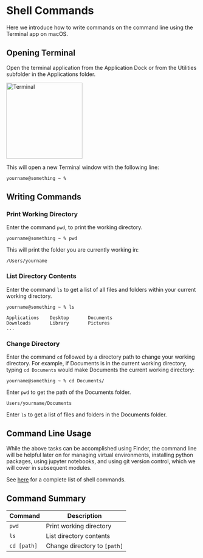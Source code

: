 # Shell Commands

Here we introduce how to write commands on the command line using the Terminal app on macOS.

## Opening Terminal

Open the terminal application from the Application Dock or from the Utilities subfolder in the Applications folder.

<img src=https://upload.wikimedia.org/wikipedia/commons/b/b3/Terminalicon2.png alt="Terminal" width="200"/>

This will open a new Terminal window with the following line:   

```shell
yourname@something ~ %
```

## Writing Commands

### Print Working Directory

Enter the command `pwd`, to print the working directory. 

```shell
yourname@something ~ % pwd
```

This will print the folder you are currently working in:

```shell
/Users/yourname
```

### List Directory Contents

Enter the command `ls` to get a list of all files and folders within your current working directory.

```shell
yourname@something ~ % ls
```


```shell
Applications    Desktop       Documents
Downloads       Library       Pictures
...
```

### Change Directory

Enter the command `cd` followed by a directory path to change your working directory.
For example, if Documents is in the current working directory, 
typing `cd Documents` would make Documents the current working directory:

```shell
yourname@something ~ % cd Documents/
```

Enter `pwd` to get the path of the Documents folder.

```shell
Users/yourname/Documents
```

Enter `ls` to get a list of files and folders in the Documents folder.

## Command Line Usage

While the above tasks can be accomplished using Finder, the command line will
be helpful later on for managing virtual environments, installing python packages, using jupyter notebooks, 
and using git version control, which we will cover in subsequent modules.

See [here](https://github.com/LeCoupa/awesome-cheatsheets/blob/master/languages/bash.sh) 
for a complete list of shell commands.

## Command Summary

Command | Description 
--- | ---
`pwd` | Print working directory
`ls` | List directory contents
`cd [path]` | Change directory to `[path]`



